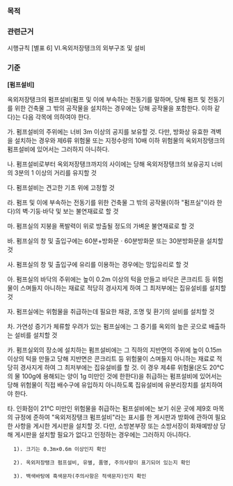 ### 목적

### 관련근거
시행규칙 [별표 6] VI.옥외저장탱크의 외부구조 및 설비

### 기준
**[펌프설비]**

옥외저장탱크의 펌프설비(펌프 및 이에 부속하는 전동기를 말하며, 당해 펌프 및 전동기를 위한 건축물 그 밖의 공작물을 설치하는 경우에는 당해 공작물을 포함한다. 이하 같다)는 다음 각목에 의하여야 한다.

  가. 펌프설비의 주위에는 너비 3m 이상의 공지를 보유할 것. 다만, 방화상 유효한 격벽을 설치하는 경우와 제6류 위험물 또는 지정수량의 10배 이하 위험물의 옥외저장탱크의 펌프설비에 있어서는 그러하지 아니하다.

  나. 펌프설비로부터 옥외저장탱크까지의 사이에는 당해 옥외저장탱크의 보유공지 너비의 3분의 1 이상의 거리를 유지할 것

  다. 펌프설비는 견고한 기초 위에 고정할 것

  라. 펌프 및 이에 부속하는 전동기를 위한 건축물 그 밖의 공작물(이하 "펌프실"이라 한다)의 벽·기둥·바닥 및 보는 불연재료로 할 것

  마. 펌프실의 지붕을 폭발력이 위로 방출될 정도의 가벼운 불연재료로 할 것

  바. 펌프실의 창 및 출입구에는 60분+방화문ㆍ60분방화문 또는 30분방화문을 설치할 것

  사. 펌프실의 창 및 출입구에 유리를 이용하는 경우에는 망입유리로 할 것

  아. 펌프실의 바닥의 주위에는 높이 0.2m 이상의 턱을 만들고 바닥은 콘크리트 등 위험물이 스며들지 아니하는 재료로 적당히 경사지게 하여 그 최저부에는 집유설비를 설치할 것

  자. 펌프실에는 위험물을 취급하는데 필요한 채광, 조명 및 환기의 설비를 설치할 것

  차. 가연성 증기가 체류할 우려가 있는 펌프실에는 그 증기를 옥외의 높은 곳으로 배출하는 설비를 설치할 것

  카. 펌프실외의 장소에 설치하는 펌프설비에는 그 직하의 지반면의 주위에 높이 0.15m 이상의 턱을 만들고 당해 지반면은 콘크리트 등 위험물이 스며들지 아니하는 재료로 적당히 경사지게 하여 그 최저부에는 집유설비를 할 것. 이 경우 제4류 위험물(온도 20℃의 물 100g에 용해되는 양이 1g 미만인 것에 한한다)을 취급하는 펌프설비에 있어서는 당해 위험물이 직접 배수구에 유입하지 아니하도록 집유설비에 유분리장치를 설치하여야 한다.

  타. 인화점이 21℃ 미만인 위험물을 취급하는 펌프설비에는 보기 쉬운 곳에 제9호 마목의 규정에 준하여 "옥외저장탱크 펌프설비"라는 표시를 한 게시판과 방화에 관하여 필요한 사항을 게시한 게시판을 설치할 것. 다만, 소방본부장 또는 소방서장이 화재예방상 당해 게시판을 설치할 필요가 없다고 인정하는 경우에는 그러하지 아니하다.

      1). 크기는 0.3m×0.6m 이상인지 확인 

      2). 옥외저장탱크 펌프설비, 유별, 품명, 주의사항이 표기되어 있는지 확인

      3). 백색바탕에 흑색문자(주의사항은 적색문자)인지 확인